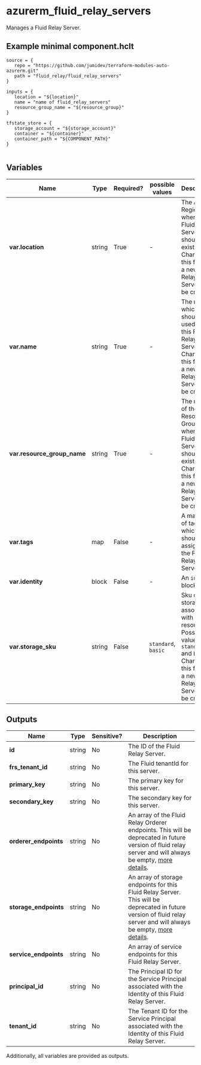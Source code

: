 # azurerm_fluid_relay_servers

Manages a Fluid Relay Server.

## Example minimal component.hclt

```hcl
source = {
   repo = "https://github.com/jumidev/terraform-modules-auto-azurerm.git" 
   path = "fluid_relay/fluid_relay_servers" 
}

inputs = {
   location = "${location}" 
   name = "name of fluid_relay_servers" 
   resource_group_name = "${resource_group}" 
}

tfstate_store = {
   storage_account = "${storage_account}" 
   container = "${container}" 
   container_path = "${COMPONENT_PATH}" 
}


```

## Variables

| Name | Type | Required? |  possible values |  Description |
| ---- | ---- | --------- |  ----------- | ----------- |
| **var.location** | string | True | -  |  The Azure Region where the Fluid Relay Server should exist. Changing this forces a new Fluid Relay Server to be created. | 
| **var.name** | string | True | -  |  The name which should be used for this Fluid Relay Server. Changing this forces a new Fluid Relay Server to be created. | 
| **var.resource_group_name** | string | True | -  |  The name of the Resource Group where the Fluid Relay Server should exist. Changing this forces a new Fluid Relay Server to be created. | 
| **var.tags** | map | False | -  |  A mapping of tags which should be assigned to the Fluid Relay Server. | 
| **var.identity** | block | False | -  |  An `identity` block. | 
| **var.storage_sku** | string | False | `standard`, `basic`  |  Sku of the storage associated with the resource, Possible values are `standard` and `basic`. Changing this forces a new Fluid Relay Server to be created. | 



## Outputs

| Name | Type | Sensitive? | Description |
| ---- | ---- | --------- | --------- |
| **id** | string | No  | The ID of the Fluid Relay Server. | 
| **frs_tenant_id** | string | No  | The Fluid tenantId for this server. | 
| **primary_key** | string | No  | The primary key for this server. | 
| **secondary_key** | string | No  | The secondary key for this server. | 
| **orderer_endpoints** | string | No  | An array of the Fluid Relay Orderer endpoints. This will be deprecated in future version of fluid relay server and will always be empty, [more details](https://learn.microsoft.com/en-us/azure/azure-fluid-relay/concepts/version-compatibility). | 
| **storage_endpoints** | string | No  | An array of storage endpoints for this Fluid Relay Server. This will be deprecated in future version of fluid relay server and will always be empty, [more details](https://learn.microsoft.com/en-us/azure/azure-fluid-relay/concepts/version-compatibility). | 
| **service_endpoints** | string | No  | An array of service endpoints for this Fluid Relay Server. | 
| **principal_id** | string | No  | The Principal ID for the Service Principal associated with the Identity of this Fluid Relay Server. | 
| **tenant_id** | string | No  | The Tenant ID for the Service Principal associated with the Identity of this Fluid Relay Server. | 

Additionally, all variables are provided as outputs.
